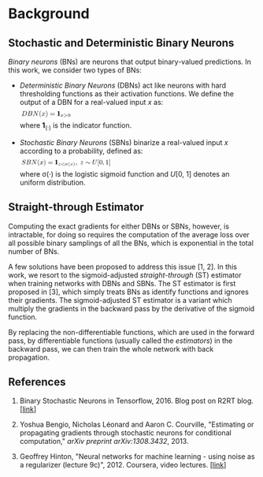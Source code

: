 # Background

## Stochastic and Deterministic Binary Neurons

*Binary neurons* (BNs) are neurons that output binary-valued predictions. In
this work, we consider two types of BNs:

- *Deterministic Binary Neurons* (DBNs) act like neurons with hard thresholding
  functions as their activation functions. We define the output of a DBN for a
  real-valued input *x* as:
  <img src="figs/formula_dbn.png" alt="formula_dbn" style="max-height:30px; display:block;">
  where **1**<sub>(&middot;)</sub> is the indicator function.

- *Stochastic Binary Neurons* (SBNs) binarize a real-valued input *x* according
  to a probability, defined as:
  <img src="figs/formula_sbn.png" alt="formula_sbn" style="max-height:30px; display:block;">
  where &sigma;(&middot;) is the logistic sigmoid function and *U*[0, 1] denotes
  an uniform distribution.

## Straight-through Estimator

Computing the exact gradients for either DBNs or SBNs, however, is intractable,
for doing so requires the computation of the average loss over all possible
binary samplings of all the BNs, which is exponential in the total number of
BNs.

A few solutions have been proposed to address this issue [1, 2]. In this work,
we resort to the sigmoid-adjusted *straight-through* (ST) estimator when
training networks with DBNs and SBNs. The ST estimator is first proposed in [3],
which simply treats BNs as identify functions and ignores their gradients. The
sigmoid-adjusted ST estimator is a variant which multiply the gradients in the
backward pass by the derivative of the sigmoid function.

By replacing the non-differentiable functions, which are used in the forward
pass, by differentiable functions (usually called the *estimators*) in the
backward pass, we can then train the whole network with back propagation.

## References

1. Binary Stochastic Neurons in Tensorflow, 2016.
   Blog post on R2RT blog.
   [[link](https://r2rt.com/binary-stochastic-neurons-in-tensorflow.html)]

2. Yoshua Bengio, Nicholas Léonard and Aaron C. Courville,
   "Estimating or propagating gradients through stochastic neurons for
   conditional computation," *arXiv preprint arXiv:1308.3432*, 2013.

3. Geoffrey Hinton,
   "Neural networks for machine learning - using noise as a regularizer (lecture
   9c)", 2012.
   Coursera, video lectures.
   [[link](https://www.youtube.com/watch?v=LN0xtUuJsEI)]
